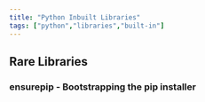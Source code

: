 ```yaml
---
title: "Python Inbuilt Libraries"
tags: ["python","libraries","built-in"]
---
```


## Rare Libraries

### ensurepip - Bootstrapping the pip installer